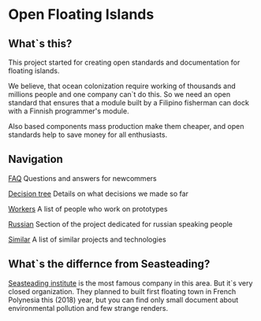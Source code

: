 # Open Floating Islands

## What`s this?

This project started for creating open standards and documentation for floating islands.

We believe, that ocean colonization require working of thousands and millions people and one company can`t do this.
So we need an open standard that ensures that a module built by a Filipino fisherman can dock with a Finnish programmer's module.

Also based components mass production make them cheaper, and open standards help to save money for all enthusiasts.

## Navigation

[FAQ](https://github.com/distributed-community/floating-islands/blob/master/faq.md)
Questions and answers for newcommers

[Decision tree](https://github.com/distributed-community/floating-islands/blob/master/decision_tree.md)
Details on what decisions we made so far

[Workers](https://github.com/distributed-community/floating-islands/blob/master/workers.md)
A list of people who work on prototypes

[Russian](https://github.com/distributed-community/floating-islands/blob/master/draft/ru/brainstorm.md)
Section of the project dedicated for russian speaking people

[Similar](https://github.com/distributed-community/floating-islands/wiki/Similar)
A list of similar projects and technologies

## What`s the differnce from Seasteading?

[Seasteading institute](https://www.seasteading.org/) is the most famous company in this area.
But it\`s very closed organization. They planned to built first floating town in French Polynesia this (2018) year, but you can find only small document about environmental pollution and few strange renders.
